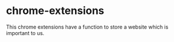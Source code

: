 # chrome-extensions
This chrome extensions have a function to store a website which is important to us. 
